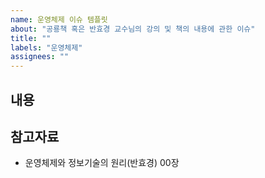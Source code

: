 ```yaml
---
name: 운영체제 이슈 템플릿
about: "공룡책 혹은 반효경 교수님의 강의 및 책의 내용에 관한 이슈"
title: ""
labels: "운영체제"
assignees: ""
---
```


## 내용

## 참고자료

- 운영체제와 정보기술의 원리(반효경) 00장
